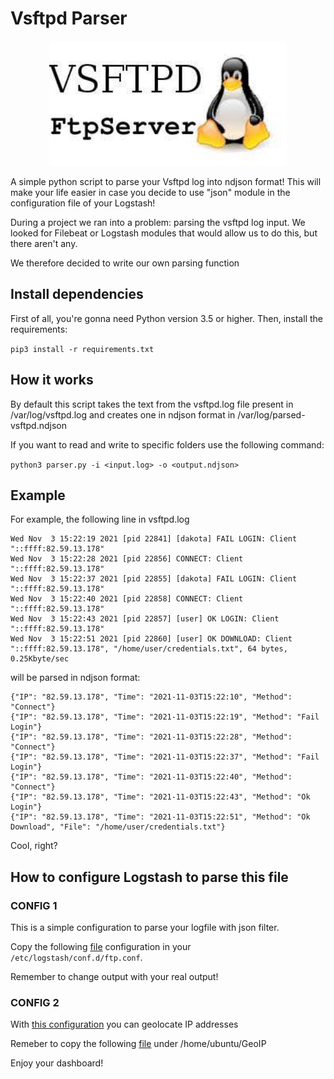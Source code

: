 # Vsftpd Parser

<p align="center">
  <img width="380" height="200" src="img/index.jpg">
</p>

A simple python script to parse your Vsftpd log into ndjson format!
This will make your life easier in case you decide to use "json" module in the configuration file of your Logstash!

During a project we ran into a problem: parsing the vsftpd log input.
We looked for Filebeat or Logstash modules that would allow us to do this, but there aren't any.

We therefore decided to write our own parsing function

## Install dependencies

First of all, you're gonna need Python version 3.5 or higher. Then, install the requirements:

```pip3 install -r requirements.txt```

## How it works

By default this script takes the text from the vsftpd.log file present in /var/log/vsftpd.log and creates one in ndjson format in /var/log/parsed-vsftpd.ndjson

If you want to read and write to specific folders use the following command:

```python3 parser.py -i <input.log> -o <output.ndjson>```

## Example

For example, the following line in vsftpd.log

```Wed Nov  3 15:22:10 2021 [pid 22844] CONNECT: Client "::ffff:82.59.13.178"
Wed Nov  3 15:22:19 2021 [pid 22841] [dakota] FAIL LOGIN: Client "::ffff:82.59.13.178"
Wed Nov  3 15:22:28 2021 [pid 22856] CONNECT: Client "::ffff:82.59.13.178"
Wed Nov  3 15:22:37 2021 [pid 22855] [dakota] FAIL LOGIN: Client "::ffff:82.59.13.178"
Wed Nov  3 15:22:40 2021 [pid 22858] CONNECT: Client "::ffff:82.59.13.178"
Wed Nov  3 15:22:43 2021 [pid 22857] [user] OK LOGIN: Client "::ffff:82.59.13.178"
Wed Nov  3 15:22:51 2021 [pid 22860] [user] OK DOWNLOAD: Client "::ffff:82.59.13.178", "/home/user/credentials.txt", 64 bytes, 0.25Kbyte/sec
```

will be parsed in ndjson format:

```
{"IP": "82.59.13.178", "Time": "2021-11-03T15:22:10", "Method": "Connect"}
{"IP": "82.59.13.178", "Time": "2021-11-03T15:22:19", "Method": "Fail Login"}
{"IP": "82.59.13.178", "Time": "2021-11-03T15:22:28", "Method": "Connect"}
{"IP": "82.59.13.178", "Time": "2021-11-03T15:22:37", "Method": "Fail Login"}
{"IP": "82.59.13.178", "Time": "2021-11-03T15:22:40", "Method": "Connect"}
{"IP": "82.59.13.178", "Time": "2021-11-03T15:22:43", "Method": "Ok Login"}
{"IP": "82.59.13.178", "Time": "2021-11-03T15:22:51", "Method": "Ok Download", "File": "/home/user/credentials.txt"}
```

Cool, right?

## How to configure Logstash to parse this file

### CONFIG 1

This is a simple configuration to parse your logfile with json filter.

Copy the following [file](conf.d/logstash.conf) configuration in your ```/etc/logstash/conf.d/ftp.conf```.

Remember to change output with your real output!

### CONFIG 2

With [this configuration](conf.d/geolocalization.conf)  you can geolocate IP addresses

Remeber to copy the following [file](GeoLite2-City.mmdb) under /home/ubuntu/GeoIP

Enjoy your dashboard!
